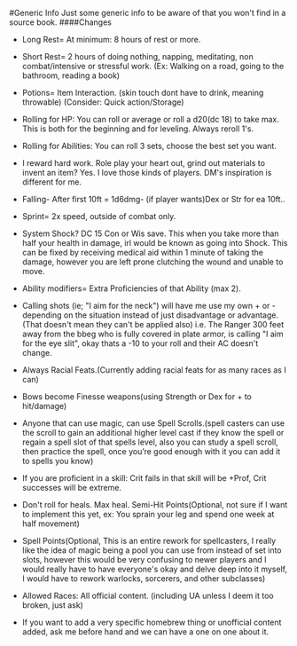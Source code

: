 #Generic Info
Just some generic info to be aware of that you won't find in a source book.
####Changes
* Long Rest= At minimum: 8 hours of rest or more. 

* Short Rest= 2 hours of doing nothing, napping, meditating, non combat/intensive or stressful work. (Ex: Walking on a road, going to the bathroom, reading a book)

* Potions= Item Interaction. (skin touch dont have to drink, meaning throwable)
(Consider: Quick action/Storage)

* Rolling for HP: You can roll or average or roll a d20(dc 18) to take max. This is both for the beginning and for leveling. Always reroll 1's.

* Rolling for Abilities: You can roll 3 sets, 
choose the best set you want.

* I reward hard work. Role play your heart out, grind out materials to invent an item? Yes. I love those kinds of players. DM's inspiration is different for me.

* Falling- After first 10ft = 1d6dmg- (if player wants)Dex or Str for ea 10ft..

* Sprint= 2x speed, outside of combat only.

* System Shock? DC 15 Con or Wis save. This when you take more than half your health in damage, irl would be known as going into Shock. This can be fixed by receiving medical aid within 1 minute of taking the damage, however you are left prone clutching the wound and unable to move.

* Ability modifiers= Extra Proficiencies of that Ability (max 2).

* Calling shots (ie; "I aim for the neck") will have me use my own + or - depending on the situation instead of just disadvantage or advantage. (That doesn't mean they can't be applied also) i.e. The Ranger 300 feet away from the bbeg who is fully covered in plate armor, is calling "I aim for the eye slit", okay thats a -10 to your roll and their AC doesn't change. 

* Always Racial Feats.(Currently adding racial feats for as many races as I can)

* Bows become Finesse weapons(using Strength or Dex for + to hit/damage)

* Anyone that can use magic, can use Spell Scrolls.(spell casters can use the scroll to gain an additional higher level cast if they know the spell or regain a spell slot of that spells level, also you can study a spell scroll, then practice the spell, once you’re good enough with it you can add it to spells you know)

* If you are proficient in a skill: Crit fails in that skill will  be +Prof, Crit successes will be extreme.

* Don't roll for heals. Max heal.
Semi-Hit Points(Optional, not sure if I want to implement this yet, ex: You sprain your leg and spend one week at half movement)

* Spell Points(Optional, This is an entire rework for spellcasters, I really like the idea of magic being a pool you can use from instead of set into slots, however this would be very confusing to newer players and I would really have to have everyone's okay and delve deep into it myself, I would have to rework warlocks, sorcerers, and other subclasses)

* Allowed Races: All official content. (including UA unless I deem it too broken, just ask)

* If you want to add a very specific homebrew thing or unofficial content added, ask me before hand and we can have a one on one about it.
